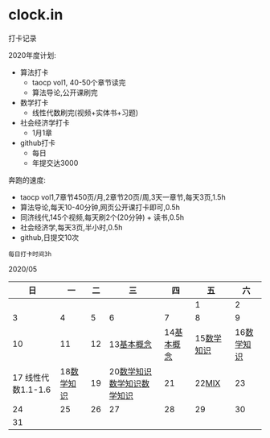 # clock.in

打卡记录

2020年度计划:

- 算法打卡
  - taocp vol1, 40-50个章节读完
  - 算法导论,公开课刷完
- 数学打卡
  - 线性代数刷完(视频+实体书+习题)
- 社会经济学打卡
  - 1月1章
- github打卡
  - 每日
  - 年提交达3000

奔跑的速度:

- taocp vol1,7章节450页/月,2章节20页/周,3天一章节,每天3页,1.5h
- 算法导论,每天10-40分钟,网页公开课打卡即可,0.5h
- 同济线代,145个视频,每天刷2个(20分钟) + 读书,0.5h
- 社会经济学,每天3页,半小时,0.5h
- github,日提交10次

`每日打卡时间3h`

2020/05

日|一|二|三|四|五|六
--|--|--|--|--|--|--
| | | | | |1|2
3|4|5|6|7|8|9
10|11|12|13[基本概念][基本算法-基本概念]|14[基本概念][基本算法-基本概念]|15[数学知识][基本算法-数学预备知识] |16[数学知识][数-幂-对数]
17 线性代数1.1-1.6|18[数学知识][和-积]|19|20[数学知识][初等数论][数学知识][排列和阶乘][数学知识][二项式系数]|21|22[MIX][mix学习]|23
24|25|26|27|28|29|30
31| | | | | |

[基本算法-基本概念]: /art.1st/001.md
[基本算法-数学预备知识]: /art.1st/002.md
[数-幂-对数]: /art.1st/003.md
[和-积]: /art.1st/004.md
[初等数论]: /art.1st/005.md
[排列和阶乘]: /art.1st/006.md
[二项式系数]: /art.1st/007.md
[mix学习]: /mix/README.md

